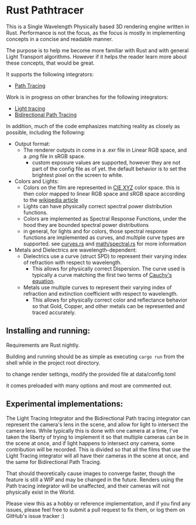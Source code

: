 # Rust Pathtracer

This is a Single Wavelength Physically based 3D rendering engine written in Rust. Performance is not the focus, as the focus is mostly in implementing concepts in a concise and readable manner.

The purpose is to help me become more familiar with Rust and with general Light Transport algorithms. However if it helps the reader learn more about these concepts, that would be great.

It supports the following integrators:
* [Path Tracing](src/integrator/pt.rs)

Work is in progress on other branches for the following integrators:
* [Light tracing](src/integrator/lt.rs)
* [Bidirectional Path Tracing](src/integrator/bdpt/mod.rs)

In addition, much of the code emphasizes matching reality as closely as possible, including the following:
* Output format:
  * The renderer outputs in come in a .exr file in Linear RGB space, and a .png file in sRGB space.
    * custom exposure values are supported, however they are not part of the config file as of yet. the default behavior is to set the brightest pixel on the screen to white.
* Colors and Lights:
  * Colors on the film are represented in [CIE XYZ](https://en.wikipedia.org/wiki/CIE_1931_color_space) color space. this is then color mapped to linear RGB space and sRGB space according to the [wikipedia article](https://en.wikipedia.org/wiki/SRGB)
  * Lights can have physically correct spectral power distribution functions.
  * Colors are implemented as Spectral Response Functions, under the hood they are bounded spectral power distributions
  * in general, for lights and for colors, those spectral response functions are implemented as curves, and multiple curve types are supported. see [curves.rs](src/curves.rs) and [math/spectral.rs](src/math/spectral.rs) for more information
* Metals and Dielectrics are wavelength-dependent:
  * Dielectrics use a curve (struct SPD) to represent their varying index of refraction with respect to wavelength.
    * This allows for physically correct Dispersion. The curve used is typically a curve matching the first two terms of [Cauchy's equation](https://en.wikipedia.org/wiki/Cauchy%27s_equation).
  * Metals use multiple curves to represent their varying index of refraction and extinction coefficient with respect to wavelength.
    * This allows for physically correct color and reflectance behavior so that Gold, Copper, and other metals can be represented and traced accurately.


## Installing and running:

Requirements are Rust nightly.

Building and running should be as simple as executing `cargo run` from the shell while in the project root directory.

to change render settings, modify the provided file at data/config.toml

it comes preloaded with many options and most are commented out.


## Experimental implementations:

The Light Tracing Integrator and the Bidirectional Path tracing integrator can represent the camera's lens in the scene, and allow for light to intersect the camera lens. While typically this is done with one camera at a time, I've taken the liberty of trying to implement it so that multiple cameras can be in the scene at once, and if light happens to intersect *any* camera, some contribution will be recorded. This is divided so that all the films that use the Light Tracing integrator will all have their cameras in the scene at once, and the same for Bidirectional Path Tracing.

That should theoretically cause images to converge faster, though the feature is still a WIP and may be changed in the future. Renders using the Path tracing integrator will be unaffected, and their cameras will not physically exist in the World.

Please view this as a hobby or reference implementation, and if you find any issues, please feel free to submit a pull request to fix them, or log them on GitHub's issue tracker :)
